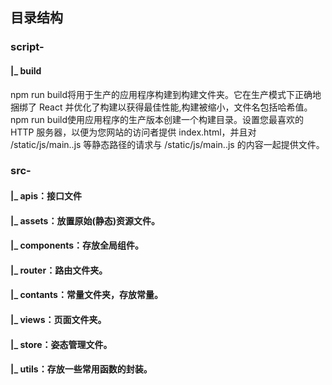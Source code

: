 ## 目录结构 

### script-
#### |_ build
npm run build将用于生产的应用程序构建到构建文件夹。它在生产模式下正确地捆绑了 React 并优化了构建以获得最佳性能,构建被缩小，文件名包括哈希值。
npm run build使用应用程序的生产版本创建一个构建目录。设置您最喜欢的 HTTP 服务器，以便为您网站的访问者提供 index.html，并且对 /static/js/main..js 等静态路径的请求与 /static/js/main..js 的内容一起提供文件。
### src-

#### |_ apis：接口文件

#### |_ assets：放置原始(静态)资源文件。

#### |_ components：存放全局组件。

#### |_ router：路由文件夹。

#### |_ contants：常量文件夹，存放常量。

#### |_ views：页面文件夹。

#### |_ store：姿态管理文件。

#### |_ utils：存放一些常用函数的封装。